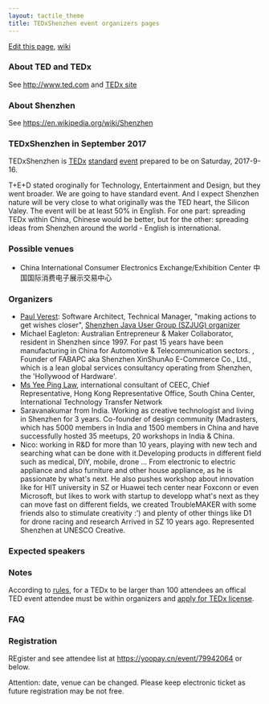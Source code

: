 ```yaml
---
layout: tactile_theme
title: TEDxShenzhen event organizers pages
---
```


[Edit this page](https://github.com/TEDxShenzhen/TEDxShenzhen.github.io/edit/master/index.md),
[wiki](https://github.com/TEDxShenzhen/TEDxShenzhen.github.io/wiki)

### About TED and TEDx

See <http://www.ted.com> and [TEDx site](http://www.ted.com/about/programs-initiatives/tedx-program)

### About Shenzhen

See <https://en.wikipedia.org/wiki/Shenzhen>

### TEDxShenzhen in September 2017

TEDxShenzhen is
[TEDx](http://www.ted.com/about/programs-initiatives/tedx-program)
[standard](http://www.ted.com/participate/organize-a-local-tedx-event/before-you-start/event-types/standard-event)
[event](http://www.ted.com/participate/organize-a-local-tedx-event/before-you-start/what-is-a-tedx-event)
prepared to be on Saturday, 2017-9-16.

T+E+D stated oroginally for Technology, Entertainment and Design, but they went broader.
We are going to have standard event. And I expect Shenzhen nature will be very close to what originally was the TED heart, the Silicon Valey.
The event will be at least 50% in English.
For one part: spreading TEDx within China, Chinese would be better,
 but for the other: spreading ideas from Shenzhen around the world - English is international.

### Possible venues

- China International Consumer Electronics Exchange/Exhibition Center 中国国际消费电子展示交易中心



### Organizers

- [Paul Verest](https://www.linkedin.com/in/paul-verest): Software Architect, Technical Manager, "making actions to get wishes closer", [Shenzhen Java User Group (SZJUG) organizer](http://szjug.github.io)
- Michael Eagleton: Australian Entrepreneur & Maker Collaborator, resident in Shenzhen since 1997. For past 15 years have been manufacturing in China for Automotive & Telecommunication sectors. , Founder of FABAPC aka Shenzhen XinShunAo E-Commerce Co., Ltd., which is a lean global services consultancy operating from Shenzhen, the 'Hollywood of Hardware'. 
- [Ms Yee Ping Law](http://bipasiaforum.com/en/speakers/2014/speakers_YeePingLaw.html),  international consultant of CEEC, Chief Representative, Hong Kong Representative Office, South China Center, International Technology Transfer Network
- Saravanakumar from India. Working as creative technologist and living in Shenzhen for 3 years. Co-founder of design community (Madrasters, which has 5000 members in India and 1500 members in China and have successfully hosted 35 meetups, 20 workshops in India & China.
- Nico: working in R&D for more than 10 years, playing with new tech and searching what can be done with it.Developing products in different field such as medical, DIY, mobile, drone ... From electronic to electric appliance and also furniture and other house appliance, as he is passionate by what's next. He also pushes workshop about innovation like for HIT university in SZ or Huawei tech center near Foxconn or even Microsoft, but likes to work with startup to developp what's next as they can move fast on different fields, we created TroubleMAKER with some friends also to stimulate creativity :') and plenty of other things like D1 for drone racing and research
Arrived in SZ 10 years ago. Represented Shenzhen at UNESCO Creative.

### Expected speakers


### Notes

According to [rules](http://www.ted.com/participate/organize-a-local-tedx-event/before-you-start/tedx-rules),
for a TEDx to be larger than 100 attendees an offical TED event attendee must be within organizers and 
[apply for TEDx license](http://www.ted.com/participate/organize-a-local-tedx-event/apply-for-a-tedx-license).

### FAQ


### Registration

REgister and see attendee list at <https://yoopay.cn/event/79942064> or below.

Attention: date, venue can be changed.
Please keep electronic ticket as future registration may be not free. 
